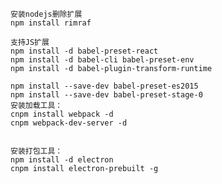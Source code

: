     安装nodejs删除扩展
    npm install rimraf

    支持JS扩展
    npm install -d babel-preset-react
    npm install -d babel-cli babel-preset-env
    npm install -d babel-plugin-transform-runtime
    
    npm install --save-dev babel-preset-es2015
    npm install --save-dev babel-preset-stage-0
    安装加载工具：
    cnpm install webpack -d
    cnpm webpack-dev-server -d


    安装打包工具：
    npm install -d electron
    cnpm install electron-prebuilt -g


